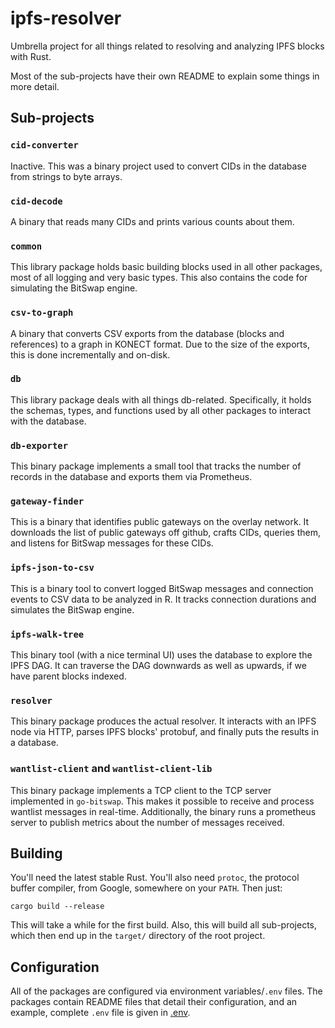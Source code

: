 # ipfs-resolver

Umbrella project for all things related to resolving and analyzing IPFS blocks with Rust.

Most of the sub-projects have their own README to explain some things in more detail.

## Sub-projects

### `cid-converter`

Inactive. This was a binary project used to convert CIDs in the database from strings to byte arrays.

### `cid-decode`

A binary that reads many CIDs and prints various counts about them.

### `common`

This library package holds basic building blocks used in all other packages, most of all logging and very basic types.
This also contains the code for simulating the BitSwap engine.

### `csv-to-graph`

A binary that converts CSV exports from the database (blocks and references) to a graph in KONECT format.
Due to the size of the exports, this is done incrementally and on-disk.

### `db`

This library package deals with all things db-related.
Specifically, it holds the schemas, types, and functions used by all other packages to interact with the database.

### `db-exporter`

This binary package implements a small tool that tracks the number of records in the database and exports them via
Prometheus.

### `gateway-finder`

This is a binary that identifies public gateways on the overlay network.
It downloads the list of public gateways off github, crafts CIDs, queries them, and listens for BitSwap messages for these CIDs.

### `ipfs-json-to-csv`

This is a binary tool to convert logged BitSwap messages and connection events to CSV data to be analyzed in R.
It tracks connection durations and simulates the BitSwap engine.

### `ipfs-walk-tree`

This binary tool (with a nice terminal UI) uses the database to explore the IPFS DAG.
It can traverse the DAG downwards as well as upwards, if we have parent blocks indexed.

### `resolver`

This binary package produces the actual resolver.
It interacts with an IPFS node via HTTP, parses IPFS blocks' protobuf, and finally puts the results in a database.

### `wantlist-client` and `wantlist-client-lib`

This binary package implements a TCP client to the TCP server implemented in `go-bitswap`.
This makes it possible to receive and process wantlist messages in real-time.
Additionally, the binary runs a prometheus server to publish metrics about the number of messages received.

## Building

You'll need the latest stable Rust.
You'll also need `protoc`, the protocol buffer compiler, from Google, somewhere on your `PATH`.
Then just:

```
cargo build --release
```

This will take a while for the first build.
Also, this will build all sub-projects, which then end up in the `target/` directory of the root project.

## Configuration

All of the packages are configured via environment variables/`.env` files.
The packages contain README files that detail their configuration, and an example, complete `.env` file is given in
[.env](.env).
